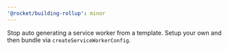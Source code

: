 ```yaml
---
'@rocket/building-rollup': minor
---
```


Stop auto generating a service worker from a template. Setup your own and then bundle via `createServiceWorkerConfig`.
